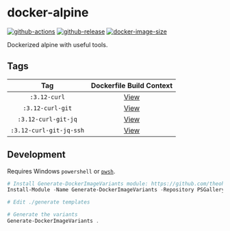 # docker-alpine

[![github-actions](https://github.com/leojonathanoh/test-github-ci/workflows/test-docker-caching/badge.svg)](https://github.com/leojonathanoh/test-github-ci/actions)
[![github-release](https://img.shields.io/github/v/release/leojonathanoh/test-github-ci?style=flat-square)](https://github.com/leojonathanoh/test-github-ci/releases/)
[![docker-image-size](https://img.shields.io/docker/image-size/leojonathanoh/test-github-ci/latest)](https://hub.docker.com/r/leojonathanoh/test-github-ci)

Dockerized alpine with useful tools.

## Tags

| Tag | Dockerfile Build Context |
|:-------:|:---------:|
| `:3.12-curl` | [View](variants/3.12-curl) |
| `:3.12-curl-git` | [View](variants/3.12-curl-git) |
| `:3.12-curl-git-jq` | [View](variants/3.12-curl-git-jq) |
| `:3.12-curl-git-jq-ssh` | [View](variants/3.12-curl-git-jq-ssh) |

## Development

Requires Windows `powershell` or [`pwsh`](https://github.com/PowerShell/PowerShell).

```powershell
# Install Generate-DockerImageVariants module: https://github.com/theohbrothers/Generate-DockerImageVariants
Install-Module -Name Generate-DockerImageVariants -Repository PSGallery -Scope CurrentUser -Force -Verbose

# Edit ./generate templates

# Generate the variants
Generate-DockerImageVariants .
```
